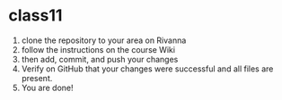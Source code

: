# class11


1) clone the repository to your area on Rivanna
2) follow the instructions on the course Wiki
3) then add, commit, and push your changes
4) Verify on GitHub that your changes were successful and all files are present.
5) You are done!    
